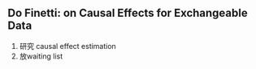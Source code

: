 ## Do Finetti: on Causal Effects for Exchangeable Data
1. 研究 causal effect estimation
2. 放waiting list